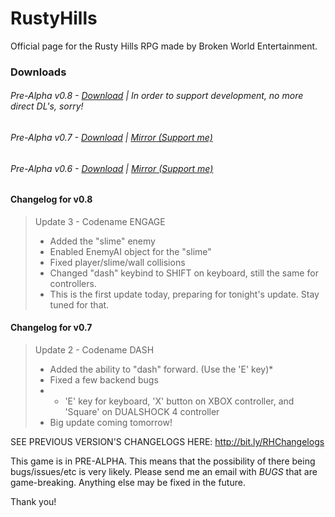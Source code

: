 # RustyHills
Official page for the Rusty Hills RPG made by Broken World Entertainment.

### Downloads
###### Pre-Alpha v0.8 - [Download](http://adf.ly/1bhMib) | In order to support development, no more direct DL's, sorry!
###### Pre-Alpha v0.7 - [Download](https://www.dropbox.com/s/znpgvsmqdt013px/RustyHillsRPGv07A-Installer.exe?dl=0) | [Mirror (Support me)](http://adf.ly/1bfvZk)
###### Pre-Alpha v0.6 - [Download](https://www.dropbox.com/s/p59tzu6i3pw6qtg/RustyHillsRPG-Installer.exe?dl=0) | [Mirror (Support me)](http://adf.ly/1bfvcN)

#### Changelog for v0.8
> Update 3 - Codename ENGAGE
> - Added the "slime" enemy
> - Enabled EnemyAI object for the "slime"
> - Fixed player/slime/wall collisions
> - Changed "dash" keybind to SHIFT on keyboard, still the same for controllers.
> - This is the first update today, preparing for tonight's update. Stay tuned for that.

#### Changelog for v0.7
> Update 2 - Codename DASH
> - Added the ability to "dash" forward. (Use the 'E' key)*
> - Fixed a few backend bugs
> - * 'E' key for keyboard, 'X' button on XBOX controller, and 'Square' on DUALSHOCK 4 controller
> - Big update coming tomorrow!

SEE PREVIOUS VERSION'S CHANGELOGS HERE: http://bit.ly/RHChangelogs

This game is in PRE-ALPHA. This means that the possibility of there being bugs/issues/etc is very likely. Please send me an email with *BUGS* that are game-breaking. Anything else may be fixed in the future. 

Thank you!
